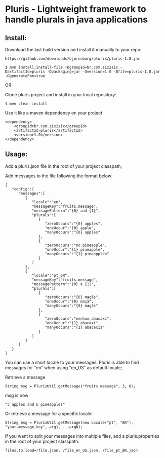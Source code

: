 ﻿Pluris - Lightweight framework to handle plurals in java applications
=====================================================================

Install:
--------
Download the last build version and install it manually to your repo:

	https://github.com/downloads/bjornnborg/pluris/pluris-1.0.jar

	$ mvn install:install-file -DgroupId=br.com.six2six -DartifactId=pluris -Dpackaging=jar -Dversion=1.0 -Dfile=pluris-1.0.jar -DgeneratePom=true

OR

Clone pluris project and install in your local repository:

	$ mvn clean install

Use it like a maven dependency on your project

	<dependency>
		<groupId>br.com.six2six</groupId>
		<artifactId>pluris</artifactId>
		<version>1.0</version>
	</dependency>

Usage:
------
Add a pluris.json file in the root of your project classpath;

Add messages to the file following the format below:

	{
	   "config":{
	      "messages":[
	         {
	            "locale":"en",
	            "messageKey":"fruits.message",
	            "messagePattern":"{0} and {1}",
	            "plurals":[
	               {
	                  "zeroOccurs":"{0} apples",
	                  "oneOccur":"{0} apple",
	                  "manyOccurs":"{0} apples"
	               },
	               {
	                  "zeroOccurs":"no pineapple",
	                  "oneOccur":"{1} pineapple",
	                  "manyOccurs":"{1} pineapples"
	               }
	            ]
	         },
	         {
	            "locale":"pt_BR",
	            "messageKey":"fruits.message",
	            "messagePattern":"{0} e {1}",
	            "plurals":[
	               {
	                  "zeroOccurs":"{0} maçãs",
	                  "oneOccur":"{0} maçã",
	                  "manyOccurs":"{0} maçãs"
	               },
	               {
	                  "zeroOccurs":"nenhum abacaxi",
	                  "oneOccur":"{1} abacaxi",
	                  "manyOccurs":"{1} abacaxis"
	               }
	            ]
	         }
	      ]
	   }
	}

You can use a short locale to your messages. Pluris is able to find messages for "en" when using "en_US" as default locale;

Retrieve a message

	String msg = PlurisUtil.getMessage("fruits.message", 3, 6);

msg is now

	"3 apples and 6 pineapples"

Or retrieve a message for a specific locale:

	String msg = PlurisUtil.getMessage(new Locale("pt", "BR"), "your.message.key", arg1, ...argN);

If you want to split your messages into multiple files, add a pluris.properties in the root of your project classpath:

	files.to.load=/file.json, /file_en_US.json, /file_pt_BR.json
